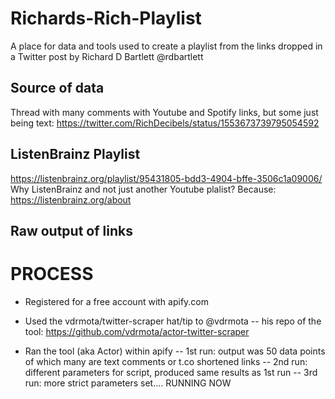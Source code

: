 # Richards-Rich-Playlist
A place for data and tools used to create a playlist from the links dropped in a Twitter post by Richard D Bartlett @rdbartlett

## Source of data
Thread with many comments with Youtube and Spotify links, but some just being text:
https://twitter.com/RichDecibels/status/1553673739795054592

## ListenBrainz Playlist
https://listenbrainz.org/playlist/95431805-bdd3-4904-bffe-3506c1a09006/
Why ListenBrainz and not just another Youtube plalist? Because: https://listenbrainz.org/about 

## Raw output of links
 <INSERT LINK>



# PROCESS
- Registered for a free account with apify.com
- Used the vdrmota/twitter-scraper hat/tip to @vdrmota
-- his repo of the tool: https://github.com/vdrmota/actor-twitter-scraper

- Ran the tool (aka Actor) within apify
-- 1st run: output was 50 data points of which many are text comments or t.co shortened links
-- 2nd run: different parameters for script, produced same results as 1st run
-- 3rd run: more strict parameters set.... RUNNING NOW




